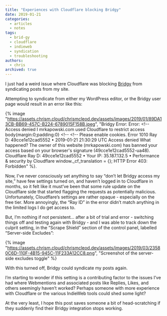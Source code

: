 ```yaml
---
title: "Experiences with Cloudflare blocking Bridgy"
date: 2019-01-21
categories:
  - articles
  - notes
tags:
  - brid-gy
  - cloudflare
  - indieweb
  - syndication
  - troubleshooting
authors:
  - chris
archived: true
---
```


I just had a weird issue where Cloudflare was blocking [Bridgy](https://brid.gy/) from syndicating posts from my site.

Attempting to syndicate from either my WordPress editor, or the Bridgy user page would result in an error like this:

{% image "https://assets.chrism.cloud/chrismcleod.dev/assets/images/2019/01/89DA13CB-BB69-457C-B224-6789015F158B.jpeg", "Bridgy Error: Error: <!-- Access denied I mrkapowski.com used Cloudflare to restrict access body{margin:0;padding:0} <!-- <!-- Please enable cookies. Error 1010 Ray D: 49cce1e12cad5552 • 2019-01-21 21:30:29 UTC Access denied What happened? The owner of this website (mrkapowski.com) has banned your access based on your browser's signature (49cce1e12cad5552-ua48). Cloudflare Ray D: 49cce1e12cad5552 • Your IP: 35.187.132.5 • Performance & security by Cloudflare window._cf_translation = {}; HTTP Error 403: Forbidden" %}.

Now, I’ve never consciously set anything to say “don’t let Bridgy access my site,” have few settings turned on, and haven’t logged in to Cloudflare in months, so it felt like it must’ve been that some rule update on the Cloudflare side that started flagging the requests as potentially malicious. Unfortunately, Cloudflare’s settings are rather opaque - especially on the free tier. More annoyingly, the “Ray ID” in the error didn’t match anything in the limited logs I do get access to.

But, I’m nothing if not persistent… after a bit of trial and error - switching things off and testing again with Bridgy - and I was able to track down the culprit setting, in the “Scrape Shield” section of the control panel, labelled “Server-side Excludes”:

{% image "https://assets.chrism.cloud/chrismcleod.dev/assets/images/2019/03/23580C6D-110F-4B15-945C-11F233A12CC8.png", "Screenshot of the server-side excludes toggle" %}

With this turned off, Bridgy could syndicate my posts again.

I’m starting to wonder if this setting is a contributing factor to the issues I’ve had where Webmentions and associated posts like Replies, Likes, and others seemingly haven’t worked? Perhaps someone with more experience with Cloudflare or the various IndieWeb tools could shed some light?

At the very least, I hope this post saves someone a bit of head-scratching if they suddenly find their Bridgy integration stops working.

